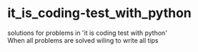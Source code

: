 # it_is_coding-test_with_python   
solutions for problems in 'it is coding test with python'    
When all problems are solved wiling to write all tips

